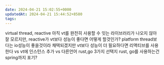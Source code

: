 ```yaml
---
date: 2024-04-21 15:02:55+0000
updatedAt: 2024-04-21 15:44:52+8580
tags: 
---
```

virtual thread, reactive
아직 vt를 완전히 사용할 수 잇는 라이브러리가 나오지 않아 잘 모르지만, reactive가 vt보다 성능이 좋다면 어떻게 할것인가?
platform thread보다는 io성능이 좋을것이라 채택되겠지만 vt보다 성능이 더 필요하다면 
리액티브를 사용한다 vs vt에 인스턴스 추가 vs 다른언어 rust,go
3가지 선택지
rust, go를 사용하는건 spring까지 포기?